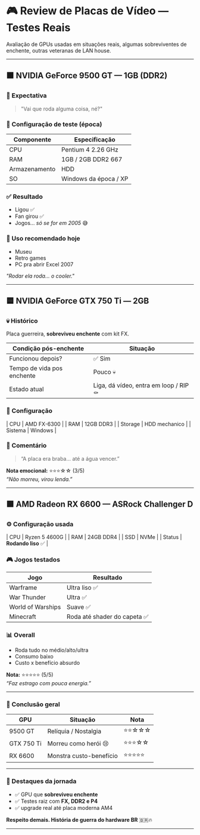 # 🎮 Review de Placas de Vídeo — Testes Reais

Avaliação de GPUs usadas em situações reais, algumas sobreviventes de enchente, outras veteranas de LAN house.

---

## 🟫 NVIDIA GeForce **9500 GT** — 1GB (DDR2)

### 💭 Expectativa
> "Vai que roda alguma coisa, né?"

### 🧪 Configuração de teste (época)
| Componente | Especificação |
|-----------|---------------|
| CPU | Pentium 4 2.26 GHz |
| RAM | 1GB / 2GB DDR2 667 |
| Armazenamento | HDD |
| SO | Windows da época / XP |

### ✅ Resultado
- Ligou ✅
- Fan girou ✅
- Jogos… *só se for em 2005* 😅

### 🎯 Uso recomendado hoje
- Museu
- Retro games
- PC pra abrir Excel 2007

*"Rodar ela roda… o cooler."*

---

## 🟦 NVIDIA GeForce **GTX 750 Ti** — 2GB

### 💀 Histórico
Placa guerreira, **sobreviveu enchente** com kit FX.

| Condição pós-enchente | Situação |
|----------------------|---------|
| Funcionou depois? | ✅ Sim |
| Tempo de vida pos enchente | Pouco 💀 |
| Estado atual | Liga, dá vídeo, entra em loop / RIP ⚰️ |

### 🧪 Configuração
| CPU | AMD FX-6300 |
| RAM | 12GB DDR3 |
| Storage | HDD mechanico |
| Sistema | Windows |

### 🎯 Comentário
> “A placa era braba… até a água vencer.”

**Nota emocional:** ⭐⭐⭐☆☆ (3/5)  
*“Não morreu, virou lenda.”*

---

## 🟩 AMD Radeon **RX 6600** — ASRock Challenger D

### ⚙️ Configuração usada
| CPU | Ryzen 5 4600G |
| RAM | 24GB DDR4 |
| SSD | NVMe |
| Status | **Rodando liso** ✅ |

### 🎮 Jogos testados
| Jogo | Resultado |
|------|---------|
| Warframe | Ultra liso ✅ |
| War Thunder | Ultra ✅ |
| World of Warships | Suave ✅ |
| Minecraft | Roda até shader do capeta ✅ |

### 📊 Overall
- Roda tudo no médio/alto/ultra
- Consumo baixo
- Custo x benefício absurdo

**Nota:** ⭐⭐⭐⭐⭐ (5/5)  
*“Faz estrago com pouca energia.”*

---

### 🧾 Conclusão geral

| GPU | Situação | Nota |
|-----|---------|------|
9500 GT | Relíquia / Nostalgia | ⭐⭐☆☆☆  
GTX 750 Ti | Morreu como herói 😢 | ⭐⭐⭐☆☆  
RX 6600 | Monstra custo-benefício | ⭐⭐⭐⭐⭐  

---

### 🏅 Destaques da jornada
- ✅ GPU que **sobreviveu enchente**
- ✅ Testes raiz com **FX, DDR2 e P4**
- ✅ upgrade real até placa moderna AM4

**Respeito demais. História de guerra do hardware BR** 🇧🇷🔥

---

